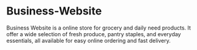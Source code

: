 # Business-Website
Business Website is a online store for grocery and daily need products. It offer a wide selection of fresh produce, pantry staples, and everyday essentials, all available for easy online ordering and fast delivery.
